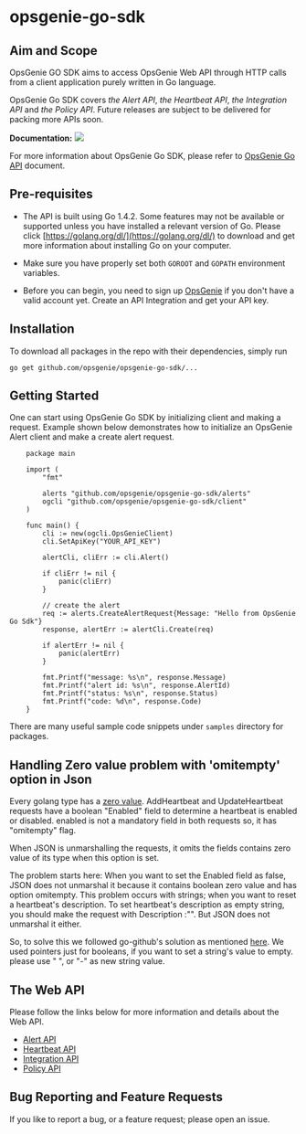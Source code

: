 # opsgenie-go-sdk
## Aim and Scope
OpsGenie GO SDK aims to access OpsGenie Web API through HTTP calls
from a client application purely written in Go language.

OpsGenie Go SDK covers *the Alert API*, *the Heartbeat API*,
*the Integration API* and *the Policy API*. Future releases
are subject to be delivered for packing more APIs soon.

**Documentation:** [![](https://godoc.org/github.com/nathany/looper?status.svg)](http://godoc.org/github.com/opsgenie/opsgenie-go-sdk/client)

For more information about OpsGenie Go SDK, please refer to [OpsGenie Go API](https://www.opsgenie.com/docs/api-and-client-libraries/opsgenie-go-api) document.

## Pre-requisites
* The API is built using Go 1.4.2. Some features may not be
available or supported unless you have installed a relevant version of Go.
Please click [https://golang.org/dl/](https://golang.org/dl/) to download and
get more information about installing Go on your computer.
* Make sure you have properly set both `GOROOT` and `GOPATH`
environment variables.

* Before you can begin, you need to sign up [OpsGenie](http://www.opsgenie.com) if you
don't have a valid account yet. Create an API Integration and get your API key.

## Installation
To download all packages in the repo with their dependencies, simply run

`go get github.com/opsgenie/opsgenie-go-sdk/...`

## Getting Started
One can start using OpsGenie Go SDK by initializing client and making a request. Example shown below demonstrates how to initialize an OpsGenie Alert client and make a create alert request.
```
    package main

    import (
    	"fmt"

    	alerts "github.com/opsgenie/opsgenie-go-sdk/alerts"
    	ogcli "github.com/opsgenie/opsgenie-go-sdk/client"
    )

    func main() {
    	cli := new(ogcli.OpsGenieClient)
    	cli.SetApiKey("YOUR_API_KEY")

    	alertCli, cliErr := cli.Alert()

    	if cliErr != nil {
    		panic(cliErr)
    	}

    	// create the alert
    	req := alerts.CreateAlertRequest{Message: "Hello from OpsGenie Go Sdk"}
    	response, alertErr := alertCli.Create(req)

    	if alertErr != nil {
    		panic(alertErr)
    	}

    	fmt.Printf("message: %s\n", response.Message)
    	fmt.Printf("alert id: %s\n", response.AlertId)
    	fmt.Printf("status: %s\n", response.Status)
    	fmt.Printf("code: %d\n", response.Code)
    }
```
There are many useful sample code snippets under `samples` directory for packages.

## Handling Zero value problem with 'omitempty' option in Json

Every golang type has a [zero value](http://golang.org/ref/spec#The_zero_value).
AddHeartbeat and UpdateHeartbeat requests have a boolean "Enabled" field to determine a heartbeat is enabled or disabled.
enabled is not a mandatory field in both requests so, it has "omitempty" flag.

When JSON is unmarshalling the requests, it omits the fields contains zero value of its type when this option is set.

The problem starts here:
When you want to set the Enabled field as false, JSON does not unmarshal it because it contains boolean zero value and has option omitempty.
This problem occurs with strings; when you want to reset a heartbeat's description. To set heartbeat's description as empty string, you should make the request with Description :"".
But JSON does not unmarshal it either.

So, to solve this we followed go-github's solution as mentioned [here](https://willnorris.com/2014/05/go-rest-apis-and-pointers).
We used pointers just for booleans, if you want to set a string's value to empty. please use " ", or "-" as new string value.

## The Web API

Please follow the links below for more information and details
about the Web API.

* [Alert API](https://www.opsgenie.com/docs/web-api/alert-api)
* [Heartbeat API](https://www.opsgenie.com/docs/web-api/heartbeat-api)
* [Integration API](https://www.opsgenie.com/docs/web-api/integration-api)
* [Policy API](https://www.opsgenie.com/docs/web-api/policy-api)


## Bug Reporting and Feature Requests

If you like to report a bug, or a feature request; please open an issue.
